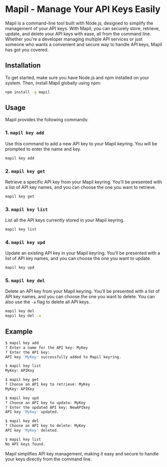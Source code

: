 # Mapil - Manage Your API Keys Easily

Mapil is a command-line tool built with Node.js, designed to simplify the management of your API keys. With Mapil, you can securely store, retrieve, update, and delete your API keys with ease, all from the command line. Whether you're a developer managing multiple API services or just someone who wants a convenient and secure way to handle API keys, Mapil has got you covered.

## Installation

To get started, make sure you have Node.js and npm installed on your system. Then, install Mapil globally using npm:

```bash
npm install -g mapil
```

## Usage

Mapil provides the following commands:

### 1. `mapil key add`

Use this command to add a new API key to your Mapil keyring. You will be prompted to enter the name and key.

```bash
mapil key add
```

### 2. `mapil key get`

Retrieve a specific API key from your Mapil keyring. You'll be presented with a list of API key names, and you can choose the one you want to retrieve.

```bash
mapil key get
```

### 3. `mapil key list`

List all the API keys currently stored in your Mapil keyring.

```bash
mapil key list
```

### 4. `mapil key upd`

Update an existing API key in your Mapil keyring. You'll be presented with a list of API key names, and you can choose the one you want to update.

```bash
mapil key upd
```

### 5. `mapil key del`

Delete an API key from your Mapil keyring. You'll be presented with a list of API key names, and you can choose the one you want to delete. You can also use the `-a` flag to delete all API keys.

```bash
mapil key del
mapil key del -a
```

## Example

```bash
$ mapil key add
? Enter a name for the API key: MyKey
? Enter the API key:
API key 'MyKey' successfully added to Mapil keyring.

$ mapil key list
MyKey: APIKey

$ mapil key get
? Choose an API key to retrieve: MyKey
MyKey: APIKey

$ mapil key upd
? Choose an API key to update: MyKey
? Enter the updated API key: NewAPIkey
API key 'MyKey' updated.

$ mapil key del
? Choose an API key to delete: MyKey
API key 'MyKey' deleted.

$ mapil key list
No API keys found.
```

Mapil simplifies API key management, making it easy and secure to handle your keys directly from the command line.
